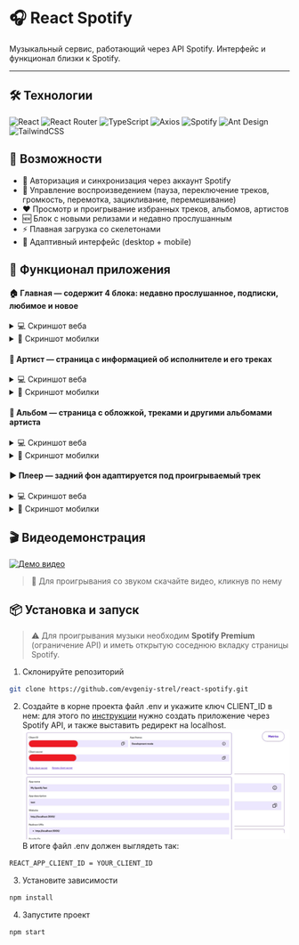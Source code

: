 # 🎧 React Spotify  

Музыкальный сервис, работающий через API Spotify. Интерфейс и функционал близки к Spotify.  

---

## 🛠 Технологии
![React](https://img.shields.io/badge/React-20232A?style=for-the-badge&logo=react&logoColor=61DAFB)
![React Router](https://img.shields.io/badge/React_Router-CA4245?style=for-the-badge&logo=react-router&logoColor=white)
![TypeScript](https://img.shields.io/badge/TypeScript-007ACC?style=for-the-badge&logo=typescript&logoColor=white)
![Axios](https://img.shields.io/badge/Axios-671ddf?style=for-the-badge&logo=axios&logoColor=white)
![Spotify](https://img.shields.io/badge/Spotify%20API-1ED760?style=for-the-badge&logo=spotify&logoColor=white)
![Ant Design](https://img.shields.io/badge/Ant%20Design-0170FE?style=for-the-badge&logo=antdesign&logoColor=white)
![TailwindCSS](https://img.shields.io/badge/Tailwind_CSS-38B2AC?style=for-the-badge&logo=tailwind-css&logoColor=white)

## 🚀 Возможности  
- 🔑 Авторизация и синхронизация через аккаунт Spotify
- 🎵 Управление воспроизведением (пауза, переключение треков, громкость, перемотка, зацикливание, перемешивание)
- ♥️ Просмотр и проигрывание избранных треков, альбомов, артистов
- 🆕 Блок с новыми релизами и недавно прослушанным
- ⚡ Плавная загрузка со скелетонами
- 📱 Адаптивный интерфейс (desktop + mobile)

## 📂 Функционал приложения

#### 🏠 Главная — содержит 4 блока: недавно прослушанное, подписки, любимое и новое

<details>
  <summary>💻 Скриншот веба</summary>

  ![Главная (Web)](https://github.com/evgeniy-strel/react-spotify/blob/master/screens/web/main-page.jpg?raw=true)
</details>

<details>
  <summary>📱 Скриншот мобилки</summary>

  ![Главная (Mobile)](https://github.com/evgeniy-strel/react-spotify/blob/master/screens/mobile/main-page.jpg?raw=true)
</details>

#### 🎤 Артист — страница с информацией об исполнителе и его треках  

<details>
  <summary>💻 Скриншот веба</summary>

  ![Главная (Web)](https://github.com/evgeniy-strel/react-spotify/blob/master/screens/web/artist-page.jpg?raw=true)
</details>

<details>
  <summary>📱 Скриншот мобилки</summary>

  ![Главная (Mobile)](https://github.com/evgeniy-strel/react-spotify/blob/master/screens/mobile/artist-page.jpg?raw=true)
</details>

#### 📀 Альбом — страница с обложкой, треками и другими альбомами артиста

<details>
  <summary>💻 Скриншот веба</summary>

  ![Главная (Web)](https://github.com/evgeniy-strel/react-spotify/blob/master/screens/web/album-page.jpg?raw=true)
</details>

<details>
  <summary>📱 Скриншот мобилки</summary>

  ![Главная (Mobile)](https://github.com/evgeniy-strel/react-spotify/blob/master/screens/mobile/album-page.jpg?raw=true)
</details>

#### ▶️ Плеер — задний фон адаптируется под проигрываемый трек

<details>
  <summary>💻 Скриншот веба</summary>

  ![Плеер (Web)](https://github.com/evgeniy-strel/react-spotify/blob/master/screens/web/player-view.jpg?raw=true)
</details>

<details>
  <summary>📱 Скриншот мобилки</summary>

| ![Мобилка 1](https://github.com/evgeniy-strel/react-spotify/blob/master/screens/mobile/player-view.jpg?raw=true) | ![Мобилка 2](https://github.com/evgeniy-strel/react-spotify/blob/master/screens/mobile/player-view-2.jpg?raw=true) |
|:---:|:---:|

</details>

## 🎬 Видеодемонстрация
[![Демо видео](https://github.com/evgeniy-strel/react-spotify/blob/master/screens/demo-gif.gif?raw=true)](https://github.com/evgeniy-strel/react-spotify/raw/refs/heads/master/screens/demo.mp4)
> 🎵 Для проигрывания со звуком скачайте видео, кликнув по нему


## 📦 Установка и запуск

> ⚠️ Для проигрывания музыки необходим **Spotify Premium** (ограничение API) и иметь открытую соседнюю вкладку страницы Spotify.


1) Склонируйте репозиторий
```bash
git clone https://github.com/evgeniy-strel/react-spotify.git
```

2) Создайте в корне проекта файл .env и укажите ключ CLIENT_ID в нем: для этого по [инструкции](https://developer.spotify.com/documentation/web-api) нужно создать приложение через Spotify API, и также выставить редирект на localhost.
![Spotify App](https://github.com/evgeniy-strel/react-spotify/blob/master/screens/spotify-app-settings.jpg?raw=true)
В итоге файл .env должен выглядеть так:
```bash
REACT_APP_CLIENT_ID = YOUR_CLIENT_ID
```

3) Установите зависимости
```bash
npm install
```
4) Запустите проект
```bash
npm start
```
